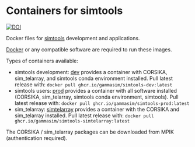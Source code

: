 # Containers for simtools

[![DOI](https://zenodo.org/badge/285225623.svg)](https://zenodo.org/badge/latestdoi/285225623)

Docker files for [simtools](https://github.com/gammasim/simtools) development and applications.

[Docker](https://www.docker.com/community-edition#/download) or any compatible software are required to run these images.

Types of containers available:
- simtools development: [dev](./dev) provides a container with CORSIKA, sim\_telarray, and simtools conda environment installed. Pull latest release with: `docker pull ghcr.io/gammasim/simtools-dev:latest`
- simtools users: [prod](./prod) provides a container with all software installed (CORSIKA, sim\_telarray, simtools conda environment, simtools). Pull latest release with: `docker pull ghcr.io/gammasim/simtools-prod:latest`
- sim\_telarray: [simtelarray](./simtelarray) provides a container with the CORSIKA and sim\_telarray installed. Pull latest release with: `docker pull ghcr.io/gammasim/simtools-simtelarray:latest`

The CORSIKA / sim\_telarray packages can be downloaded from MPIK (authentication required).
